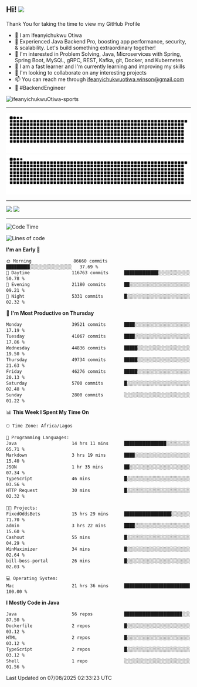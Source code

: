 <!-- BLOG-POST-LIST:START --><!-- BLOG-POST-LIST:END -->

## Hi! <img src="https://media.giphy.com/media/hvRJCLFzcasrR4ia7z/giphy.gif" width="4%"> 

Thank You for taking the time to view my GitHub Profile

- 👋 I am Ifeanyichukwu Otiwa
- 🚀 Experienced Java Backend Pro, boosting app performance, security, & scalability. Let's build something extraordinary together!
- 👀 I'm interested in Problem Solving, Java, Microservices with Spring, Spring Boot, MySQL, gRPC, REST, Kafka, git, Docker, and Kubernetes
- 🌱 I am a fast learner and I'm currently learning and improving my skills
- 💞️ I'm looking to collaborate on any interesting projects
- 📫 You can reach me through ifeanyichukwuotiwa.winson@gmail.com
- 🚀 #BackendEngineer

<p align="left" marginTop="10px"> <img src="https://komarev.com/ghpvc/?username=ifeanyichukwuOtiwa-sports&label=Profile%20views&color=0e75b6&style=for-the-badge" alt="ifeanyichukwuOtiwa-sports" /> </p>

***

<!--🐍📈SNAKEGRAPH / 🌐WEBSITE: https://github.com/Platane/snk -->
![github contribution grid snake animation](https://raw.githubusercontent.com/ifeanyichukwuOtiwa-sports/ifeanyichukwuOtiwa-sports/output/github-contribution-grid-snake-dark.svg#gh-dark-mode-only)![github contribution grid snake animation](https://raw.githubusercontent.com/ifeanyichukwuOtiwa-sports/ifeanyichukwuOtiwa-sports/output/github-contribution-grid-snake.svg#gh-light-mode-only)

***

<p float="left">
  <img float="left" src="https://github-readme-stats.vercel.app/api?username=ifeanyichukwuOtiwa-sports&count_private=true&include_all_commits=true&theme=react&show_icons=true" />
  <img float="right" src="https://github-readme-stats.vercel.app/api/top-langs/?username=ifeanyichukwuOtiwa-sports&layout=compact&show_icons=true&theme=react" /> 
</p>

***



<!--START_SECTION:waka-->
![Code Time](http://img.shields.io/badge/Code%20Time-4%2C040%20hrs%2011%20mins-blue)

![Lines of code](https://img.shields.io/badge/From%20Hello%20World%20I%27ve%20Written-62.6%20million%20lines%20of%20code-blue)

**I'm an Early 🐤** 

```text
🌞 Morning                86660 commits       █████████░░░░░░░░░░░░░░░░   37.69 % 
🌆 Daytime                116763 commits      █████████████░░░░░░░░░░░░   50.78 % 
🌃 Evening                21180 commits       ██░░░░░░░░░░░░░░░░░░░░░░░   09.21 % 
🌙 Night                  5331 commits        █░░░░░░░░░░░░░░░░░░░░░░░░   02.32 % 
```
📅 **I'm Most Productive on Thursday** 

```text
Monday                   39521 commits       ████░░░░░░░░░░░░░░░░░░░░░   17.19 % 
Tuesday                  41067 commits       ████░░░░░░░░░░░░░░░░░░░░░   17.86 % 
Wednesday                44836 commits       █████░░░░░░░░░░░░░░░░░░░░   19.50 % 
Thursday                 49734 commits       █████░░░░░░░░░░░░░░░░░░░░   21.63 % 
Friday                   46276 commits       █████░░░░░░░░░░░░░░░░░░░░   20.13 % 
Saturday                 5700 commits        █░░░░░░░░░░░░░░░░░░░░░░░░   02.48 % 
Sunday                   2800 commits        ░░░░░░░░░░░░░░░░░░░░░░░░░   01.22 % 
```


📊 **This Week I Spent My Time On** 

```text
🕑︎ Time Zone: Africa/Lagos

💬 Programming Languages: 
Java                     14 hrs 11 mins      ████████████████░░░░░░░░░   65.71 % 
Markdown                 3 hrs 19 mins       ████░░░░░░░░░░░░░░░░░░░░░   15.40 % 
JSON                     1 hr 35 mins        ██░░░░░░░░░░░░░░░░░░░░░░░   07.34 % 
TypeScript               46 mins             █░░░░░░░░░░░░░░░░░░░░░░░░   03.56 % 
HTTP Request             30 mins             █░░░░░░░░░░░░░░░░░░░░░░░░   02.32 % 

🐱‍💻 Projects: 
FixedOddsBets            15 hrs 29 mins      ██████████████████░░░░░░░   71.70 % 
admin                    3 hrs 22 mins       ████░░░░░░░░░░░░░░░░░░░░░   15.60 % 
Cashout                  55 mins             █░░░░░░░░░░░░░░░░░░░░░░░░   04.29 % 
WinMaximizer             34 mins             █░░░░░░░░░░░░░░░░░░░░░░░░   02.64 % 
bill-boss-portal         26 mins             █░░░░░░░░░░░░░░░░░░░░░░░░   02.03 % 

💻 Operating System: 
Mac                      21 hrs 36 mins      █████████████████████████   100.00 % 
```

**I Mostly Code in Java** 

```text
Java                     56 repos            ██████████████████████░░░   87.50 % 
Dockerfile               2 repos             █░░░░░░░░░░░░░░░░░░░░░░░░   03.12 % 
HTML                     2 repos             █░░░░░░░░░░░░░░░░░░░░░░░░   03.12 % 
TypeScript               2 repos             █░░░░░░░░░░░░░░░░░░░░░░░░   03.12 % 
Shell                    1 repo              ░░░░░░░░░░░░░░░░░░░░░░░░░   01.56 % 
```




 Last Updated on 07/08/2025 02:33:23 UTC
<!--END_SECTION:waka-->

<!--
<p align="center">
![trophy](https://github-profile-trophy.vercel.app/?username=ifeanyichukwuOtiwa-sports&theme=onedark) (https://github.com/ryo-ma/github-profile-trophy)
</p>
-->

<!---
ifeanyi-otiwa/ifeanyi-otiwa is a ✨ special ✨ repository because its `README.md` (this file) appears on your GitHub profile.
You can click the Preview link to take a look at your changes.
--->
